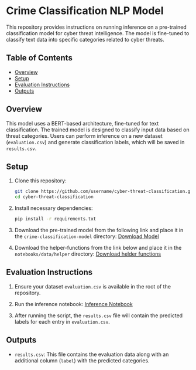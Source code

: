 # Crime Classification NLP Model

This repository provides instructions on running inference on a pre-trained classification model for cyber threat intelligence. The model is fine-tuned to classify text data into specific categories related to cyber threats.

## Table of Contents
- [Overview](#overview)
- [Setup](#setup)
- [Evaluation Instructions](#evaluation-instructions)
- [Outputs](#outputs)

## Overview
This model uses a BERT-based architecture, fine-tuned for text classification. The trained model is designed to classify input data based on threat categories. Users can perform inference on a new dataset (`evaluation.csv`) and generate classification labels, which will be saved in `results.csv`.

## Setup
1. Clone this repository:
    ```bash
    git clone https://github.com/username/cyber-threat-classification.git
    cd cyber-threat-classification
    ```

2. Install necessary dependencies:
    ```bash
    pip install -r requirements.txt
    ```

3. Download the pre-trained model from the following link and place it in the `crime-classification-model` directory:
    [Download Model](https://drive.google.com/drive/u/1/folders/1CO6mDN92XE_SMYA62nVAgy5aPMF1dPRE) 

4. Download the helper-functions from the link below and place it in the `notebooks/data/helper` directory:
    [Download helder functions](https://drive.google.com/drive/u/1/folders/1OV7J8gwhELuznXSghP2bscbbYCUb80SQ)

## Evaluation Instructions
1. Ensure your dataset `evaluation.csv` is available in the root of the repository.

2. Run the inference notebook:
    [Inference Notebook](https://github.com/ChristinEaliyas/cybergaurd/blob/master/inference.ipynb)

3. After running the script, the `results.csv` file will contain the predicted labels for each entry in `evaluation.csv`.

## Outputs
- `results.csv`: This file contains the evaluation data along with an additional column (`label`) with the predicted categories.

